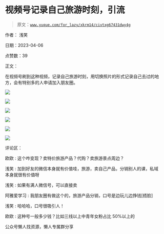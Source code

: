 # 视频号记录自己旅游时刻，引流

> 原文：[`www.yuque.com/for_lazy/xkrm14/civtxg67431dwy4g`](https://www.yuque.com/for_lazy/xkrm14/civtxg67431dwy4g)

作者： 浅笑

日期：2023-04-06

点赞数：39

正文：

在视频号刷到这种视频，记录自己旅游时刻，用切换照片的形式记录自己去过的地方，会有特别多的人申请加入朋友圈。

![](img/f8e0cfc631b9612c2735aea8bb1aaf01.png)

![](img/60f7251d12e40055141ecf55205b98b7.png)

![](img/d8ee66db968537331f4465d29905ff31.png)

![](img/811d7072aaaa990ac3e208234995b9ca.png)

![](img/260e422c95b98da9b7d9ea5caa2d4ddf.png)

![](img/ad0d616890d7e60896040b7cf2ded754.png)

评论区：

欧欧 : 这个咋变现？卖特价旅游产品？代购？卖旅游景点周边？

浅笑 : 加到好友的微信本身就有价值哇，旅游，卖自己产品，分销别人的课，私域本身就很有价值呀

浅笑 : 如果有满人微信号，可以直接卖

阿雅爱学习 : 我朋友圈有做这个的，旅游产品分销，口号是边玩儿边挣钱[捂脸]

浅笑 : 哈哈哈，口号很吸引人！

欧欧 : 这种号一般多少钱？比如三线以上中青年女粉占比 50%以上的

公众号懒人找资源，懒人专属群分享


